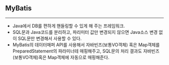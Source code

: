 
## MyBatis
--- 
- Java에서 DB를 편하게 핸들링할 수 있게 해 주는 프레임워크.
- SQL문과 Java코드를 분리하고, 파리미터 값만 변경되지 않으면 Java소스 변경 없이 SQL문만 변경해서 사용할 수 있다.
- MyBatis의 데이터매퍼 API를 사용해서 자바빈즈(보통VO객체) 혹은 Map객체를 PreparedStatement의 파라미너테 매핑해주고, SQL문의 처리 결과도 자바빈즈(보통VO객체)혹은 Map객체에 자동으로 매핑해준다.

